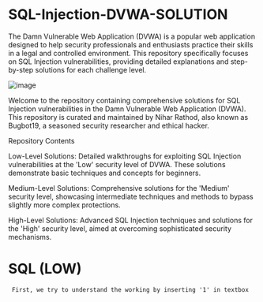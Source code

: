 # SQL-Injection-DVWA-SOLUTION
The Damn Vulnerable Web Application (DVWA) is a popular web application designed to help security professionals and enthusiasts practice their skills in a legal and controlled environment. This repository specifically focuses on SQL Injection vulnerabilities, providing detailed explanations and step-by-step solutions for each challenge level.

![image](https://github.com/kashrathod19/SQL-Injection-DVWA-SOLUTION/assets/54115061/280c20dd-f03c-4805-b139-2104a93e470a)

Welcome to the repository containing comprehensive solutions for SQL Injection vulnerabilities in the Damn Vulnerable Web Application (DVWA). This repository is curated and maintained by Nihar Rathod, also known as Bugbot19, a seasoned security researcher and ethical hacker.

Repository Contents

Low-Level Solutions: Detailed walkthroughs for exploiting SQL Injection vulnerabilities at the 'Low' security level of DVWA. These solutions demonstrate basic techniques and concepts for beginners.

Medium-Level Solutions: Comprehensive solutions for the 'Medium' security level, showcasing intermediate techniques and methods to bypass slightly more complex protections.

High-Level Solutions: Advanced SQL Injection techniques and solutions for the 'High' security level, aimed at overcoming sophisticated security mechanisms.

# SQL (LOW)
``` First, we try to understand the working by inserting '1' in textbox``` 
